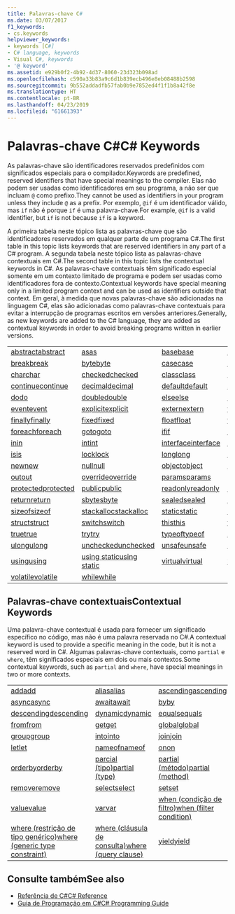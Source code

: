 ```yaml
---
title: Palavras-chave C#
ms.date: 03/07/2017
f1_keywords:
- cs.keywords
helpviewer_keywords:
- keywords [C#]
- C# language, keywords
- Visual C#, keywords
- '@ keyword'
ms.assetid: e929b0f2-4b92-4d37-8060-23d323b098ad
ms.openlocfilehash: c590a33b83a9c6d1b839ecb496e8eb08488b2598
ms.sourcegitcommit: 9b552addadfb57fab0b9e7852ed4f1f1b8a42f8e
ms.translationtype: HT
ms.contentlocale: pt-BR
ms.lasthandoff: 04/23/2019
ms.locfileid: "61661393"
---
```

# <a name="c-keywords"></a><span data-ttu-id="37d4f-102">Palavras-chave C#</span><span class="sxs-lookup"><span data-stu-id="37d4f-102">C# Keywords</span></span>
<span data-ttu-id="37d4f-103">As palavras-chave são identificadores reservados predefinidos com significados especiais para o compilador.</span><span class="sxs-lookup"><span data-stu-id="37d4f-103">Keywords are predefined, reserved identifiers that have special meanings to the compiler.</span></span> <span data-ttu-id="37d4f-104">Elas não podem ser usadas como identificadores em seu programa, a não ser que incluam `@` como prefixo.</span><span class="sxs-lookup"><span data-stu-id="37d4f-104">They cannot be used as identifiers in your program unless they include `@` as a prefix.</span></span> <span data-ttu-id="37d4f-105">Por exemplo, `@if` é um identificador válido, mas `if` não é porque `if` é uma palavra-chave.</span><span class="sxs-lookup"><span data-stu-id="37d4f-105">For example, `@if` is a valid identifier, but `if` is not because `if` is a keyword.</span></span>  
  
 <span data-ttu-id="37d4f-106">A primeira tabela neste tópico lista as palavras-chave que são identificadores reservados em qualquer parte de um programa C#.</span><span class="sxs-lookup"><span data-stu-id="37d4f-106">The first table in this topic lists keywords that are reserved identifiers in any part of a C# program.</span></span> <span data-ttu-id="37d4f-107">A segunda tabela neste tópico lista as palavras-chave contextuais em C#.</span><span class="sxs-lookup"><span data-stu-id="37d4f-107">The second table in this topic lists the contextual keywords in C#.</span></span> <span data-ttu-id="37d4f-108">As palavras-chave contextuais têm significado especial somente em um contexto limitado de programa e podem ser usadas como identificadores fora de contexto.</span><span class="sxs-lookup"><span data-stu-id="37d4f-108">Contextual keywords have special meaning only in a limited program context and can be used as identifiers outside that context.</span></span> <span data-ttu-id="37d4f-109">Em geral, à medida que novas palavras-chave são adicionadas na linguagem C#, elas são adicionadas como palavras-chave contextuais para evitar a interrupção de programas escritos em versões anteriores.</span><span class="sxs-lookup"><span data-stu-id="37d4f-109">Generally, as new keywords are added to the C# language, they are added as contextual keywords in order to avoid breaking programs written in earlier versions.</span></span>  
  
|||||  
|---|---|---|---|  
|[<span data-ttu-id="37d4f-110">abstract</span><span class="sxs-lookup"><span data-stu-id="37d4f-110">abstract</span></span>](../../../csharp/language-reference/keywords/abstract.md)|[<span data-ttu-id="37d4f-111">as</span><span class="sxs-lookup"><span data-stu-id="37d4f-111">as</span></span>](../../../csharp/language-reference/keywords/as.md)|[<span data-ttu-id="37d4f-112">base</span><span class="sxs-lookup"><span data-stu-id="37d4f-112">base</span></span>](../../../csharp/language-reference/keywords/base.md)|[<span data-ttu-id="37d4f-113">bool</span><span class="sxs-lookup"><span data-stu-id="37d4f-113">bool</span></span>](../../../csharp/language-reference/keywords/bool.md)|  
|[<span data-ttu-id="37d4f-114">break</span><span class="sxs-lookup"><span data-stu-id="37d4f-114">break</span></span>](../../../csharp/language-reference/keywords/break.md)|[<span data-ttu-id="37d4f-115">byte</span><span class="sxs-lookup"><span data-stu-id="37d4f-115">byte</span></span>](../../../csharp/language-reference/keywords/byte.md)|[<span data-ttu-id="37d4f-116">case</span><span class="sxs-lookup"><span data-stu-id="37d4f-116">case</span></span>](../../../csharp/language-reference/keywords/switch.md)|[<span data-ttu-id="37d4f-117">catch</span><span class="sxs-lookup"><span data-stu-id="37d4f-117">catch</span></span>](../../../csharp/language-reference/keywords/try-catch.md)|  
|[<span data-ttu-id="37d4f-118">char</span><span class="sxs-lookup"><span data-stu-id="37d4f-118">char</span></span>](../../../csharp/language-reference/keywords/char.md)|[<span data-ttu-id="37d4f-119">checked</span><span class="sxs-lookup"><span data-stu-id="37d4f-119">checked</span></span>](../../../csharp/language-reference/keywords/checked.md)|[<span data-ttu-id="37d4f-120">class</span><span class="sxs-lookup"><span data-stu-id="37d4f-120">class</span></span>](../../../csharp/language-reference/keywords/class.md)|[<span data-ttu-id="37d4f-121">const</span><span class="sxs-lookup"><span data-stu-id="37d4f-121">const</span></span>](../../../csharp/language-reference/keywords/const.md)|  
|[<span data-ttu-id="37d4f-122">continue</span><span class="sxs-lookup"><span data-stu-id="37d4f-122">continue</span></span>](../../../csharp/language-reference/keywords/continue.md)|[<span data-ttu-id="37d4f-123">decimal</span><span class="sxs-lookup"><span data-stu-id="37d4f-123">decimal</span></span>](../../../csharp/language-reference/keywords/decimal.md)|[<span data-ttu-id="37d4f-124">default</span><span class="sxs-lookup"><span data-stu-id="37d4f-124">default</span></span>](../../../csharp/language-reference/keywords/default.md)|[<span data-ttu-id="37d4f-125">delegate</span><span class="sxs-lookup"><span data-stu-id="37d4f-125">delegate</span></span>](../../../csharp/language-reference/keywords/delegate.md)|  
|[<span data-ttu-id="37d4f-126">do</span><span class="sxs-lookup"><span data-stu-id="37d4f-126">do</span></span>](../../../csharp/language-reference/keywords/do.md)|[<span data-ttu-id="37d4f-127">double</span><span class="sxs-lookup"><span data-stu-id="37d4f-127">double</span></span>](../../../csharp/language-reference/keywords/double.md)|[<span data-ttu-id="37d4f-128">else</span><span class="sxs-lookup"><span data-stu-id="37d4f-128">else</span></span>](../../../csharp/language-reference/keywords/if-else.md)|[<span data-ttu-id="37d4f-129">enum</span><span class="sxs-lookup"><span data-stu-id="37d4f-129">enum</span></span>](../../../csharp/language-reference/keywords/enum.md)|  
|[<span data-ttu-id="37d4f-130">event</span><span class="sxs-lookup"><span data-stu-id="37d4f-130">event</span></span>](../../../csharp/language-reference/keywords/event.md)|[<span data-ttu-id="37d4f-131">explicit</span><span class="sxs-lookup"><span data-stu-id="37d4f-131">explicit</span></span>](../../../csharp/language-reference/keywords/explicit.md)|[<span data-ttu-id="37d4f-132">extern</span><span class="sxs-lookup"><span data-stu-id="37d4f-132">extern</span></span>](../../../csharp/language-reference/keywords/extern.md)|[<span data-ttu-id="37d4f-133">false</span><span class="sxs-lookup"><span data-stu-id="37d4f-133">false</span></span>](../../../csharp/language-reference/keywords/false.md)|  
|[<span data-ttu-id="37d4f-134">finally</span><span class="sxs-lookup"><span data-stu-id="37d4f-134">finally</span></span>](../../../csharp/language-reference/keywords/try-finally.md)|[<span data-ttu-id="37d4f-135">fixed</span><span class="sxs-lookup"><span data-stu-id="37d4f-135">fixed</span></span>](../../../csharp/language-reference/keywords/fixed-statement.md)|[<span data-ttu-id="37d4f-136">float</span><span class="sxs-lookup"><span data-stu-id="37d4f-136">float</span></span>](../../../csharp/language-reference/keywords/float.md)|[<span data-ttu-id="37d4f-137">for</span><span class="sxs-lookup"><span data-stu-id="37d4f-137">for</span></span>](../../../csharp/language-reference/keywords/for.md)|  
|[<span data-ttu-id="37d4f-138">foreach</span><span class="sxs-lookup"><span data-stu-id="37d4f-138">foreach</span></span>](../../../csharp/language-reference/keywords/foreach-in.md)|[<span data-ttu-id="37d4f-139">goto</span><span class="sxs-lookup"><span data-stu-id="37d4f-139">goto</span></span>](../../../csharp/language-reference/keywords/goto.md)|[<span data-ttu-id="37d4f-140">if</span><span class="sxs-lookup"><span data-stu-id="37d4f-140">if</span></span>](../../../csharp/language-reference/keywords/if-else.md)|[<span data-ttu-id="37d4f-141">implicit</span><span class="sxs-lookup"><span data-stu-id="37d4f-141">implicit</span></span>](../../../csharp/language-reference/keywords/implicit.md)|  
|[<span data-ttu-id="37d4f-142">in</span><span class="sxs-lookup"><span data-stu-id="37d4f-142">in</span></span>](../../../csharp/language-reference/keywords/in.md)|[<span data-ttu-id="37d4f-143">int</span><span class="sxs-lookup"><span data-stu-id="37d4f-143">int</span></span>](../../../csharp/language-reference/keywords/int.md)|[<span data-ttu-id="37d4f-144">interface</span><span class="sxs-lookup"><span data-stu-id="37d4f-144">interface</span></span>](../../../csharp/language-reference/keywords/interface.md)|[<span data-ttu-id="37d4f-145">internal</span><span class="sxs-lookup"><span data-stu-id="37d4f-145">internal</span></span>](../../../csharp/language-reference/keywords/internal.md)|
|[<span data-ttu-id="37d4f-146">is</span><span class="sxs-lookup"><span data-stu-id="37d4f-146">is</span></span>](../../../csharp/language-reference/keywords/is.md)|[<span data-ttu-id="37d4f-147">lock</span><span class="sxs-lookup"><span data-stu-id="37d4f-147">lock</span></span>](../../../csharp/language-reference/keywords/lock-statement.md)|[<span data-ttu-id="37d4f-148">long</span><span class="sxs-lookup"><span data-stu-id="37d4f-148">long</span></span>](../../../csharp/language-reference/keywords/long.md)|[<span data-ttu-id="37d4f-149">namespace</span><span class="sxs-lookup"><span data-stu-id="37d4f-149">namespace</span></span>](../../../csharp/language-reference/keywords/namespace.md)|
|[<span data-ttu-id="37d4f-150">new</span><span class="sxs-lookup"><span data-stu-id="37d4f-150">new</span></span>](../../../csharp/language-reference/keywords/new.md)|[<span data-ttu-id="37d4f-151">null</span><span class="sxs-lookup"><span data-stu-id="37d4f-151">null</span></span>](../../../csharp/language-reference/keywords/null.md)|[<span data-ttu-id="37d4f-152">object</span><span class="sxs-lookup"><span data-stu-id="37d4f-152">object</span></span>](../../../csharp/language-reference/keywords/object.md)|[<span data-ttu-id="37d4f-153">operator</span><span class="sxs-lookup"><span data-stu-id="37d4f-153">operator</span></span>](../../../csharp/language-reference/keywords/operator.md)|
|[<span data-ttu-id="37d4f-154">out</span><span class="sxs-lookup"><span data-stu-id="37d4f-154">out</span></span>](../../../csharp/language-reference/keywords/out.md)|[<span data-ttu-id="37d4f-155">override</span><span class="sxs-lookup"><span data-stu-id="37d4f-155">override</span></span>](../../../csharp/language-reference/keywords/override.md)|[<span data-ttu-id="37d4f-156">params</span><span class="sxs-lookup"><span data-stu-id="37d4f-156">params</span></span>](../../../csharp/language-reference/keywords/params.md)|[<span data-ttu-id="37d4f-157">private</span><span class="sxs-lookup"><span data-stu-id="37d4f-157">private</span></span>](../../../csharp/language-reference/keywords/private.md)|
|[<span data-ttu-id="37d4f-158">protected</span><span class="sxs-lookup"><span data-stu-id="37d4f-158">protected</span></span>](../../../csharp/language-reference/keywords/protected.md)|[<span data-ttu-id="37d4f-159">public</span><span class="sxs-lookup"><span data-stu-id="37d4f-159">public</span></span>](../../../csharp/language-reference/keywords/public.md)|[<span data-ttu-id="37d4f-160">readonly</span><span class="sxs-lookup"><span data-stu-id="37d4f-160">readonly</span></span>](../../../csharp/language-reference/keywords/readonly.md)|[<span data-ttu-id="37d4f-161">ref</span><span class="sxs-lookup"><span data-stu-id="37d4f-161">ref</span></span>](../../../csharp/language-reference/keywords/ref.md)|
|[<span data-ttu-id="37d4f-162">return</span><span class="sxs-lookup"><span data-stu-id="37d4f-162">return</span></span>](../../../csharp/language-reference/keywords/return.md)|[<span data-ttu-id="37d4f-163">sbyte</span><span class="sxs-lookup"><span data-stu-id="37d4f-163">sbyte</span></span>](../../../csharp/language-reference/keywords/sbyte.md)|[<span data-ttu-id="37d4f-164">sealed</span><span class="sxs-lookup"><span data-stu-id="37d4f-164">sealed</span></span>](../../../csharp/language-reference/keywords/sealed.md)|[<span data-ttu-id="37d4f-165">short</span><span class="sxs-lookup"><span data-stu-id="37d4f-165">short</span></span>](../../../csharp/language-reference/keywords/short.md)||
[<span data-ttu-id="37d4f-166">sizeof</span><span class="sxs-lookup"><span data-stu-id="37d4f-166">sizeof</span></span>](../../../csharp/language-reference/keywords/sizeof.md)|[<span data-ttu-id="37d4f-167">stackalloc</span><span class="sxs-lookup"><span data-stu-id="37d4f-167">stackalloc</span></span>](../../../csharp/language-reference/keywords/stackalloc.md)|[<span data-ttu-id="37d4f-168">static</span><span class="sxs-lookup"><span data-stu-id="37d4f-168">static</span></span>](../../../csharp/language-reference/keywords/static.md)|[<span data-ttu-id="37d4f-169">string</span><span class="sxs-lookup"><span data-stu-id="37d4f-169">string</span></span>](../../../csharp/language-reference/keywords/string.md)|
|[<span data-ttu-id="37d4f-170">struct</span><span class="sxs-lookup"><span data-stu-id="37d4f-170">struct</span></span>](../../../csharp/language-reference/keywords/struct.md)|[<span data-ttu-id="37d4f-171">switch</span><span class="sxs-lookup"><span data-stu-id="37d4f-171">switch</span></span>](../../../csharp/language-reference/keywords/switch.md)|[<span data-ttu-id="37d4f-172">this</span><span class="sxs-lookup"><span data-stu-id="37d4f-172">this</span></span>](../../../csharp/language-reference/keywords/this.md)|[<span data-ttu-id="37d4f-173">throw</span><span class="sxs-lookup"><span data-stu-id="37d4f-173">throw</span></span>](../../../csharp/language-reference/keywords/throw.md)|
|[<span data-ttu-id="37d4f-174">true</span><span class="sxs-lookup"><span data-stu-id="37d4f-174">true</span></span>](../../../csharp/language-reference/keywords/true.md)|[<span data-ttu-id="37d4f-175">try</span><span class="sxs-lookup"><span data-stu-id="37d4f-175">try</span></span>](../../../csharp/language-reference/keywords/try-catch.md)|[<span data-ttu-id="37d4f-176">typeof</span><span class="sxs-lookup"><span data-stu-id="37d4f-176">typeof</span></span>](../../../csharp/language-reference/keywords/typeof.md)|[<span data-ttu-id="37d4f-177">uint</span><span class="sxs-lookup"><span data-stu-id="37d4f-177">uint</span></span>](../../../csharp/language-reference/keywords/uint.md)|
|[<span data-ttu-id="37d4f-178">ulong</span><span class="sxs-lookup"><span data-stu-id="37d4f-178">ulong</span></span>](../../../csharp/language-reference/keywords/ulong.md)|[<span data-ttu-id="37d4f-179">unchecked</span><span class="sxs-lookup"><span data-stu-id="37d4f-179">unchecked</span></span>](../../../csharp/language-reference/keywords/unchecked.md)|[<span data-ttu-id="37d4f-180">unsafe</span><span class="sxs-lookup"><span data-stu-id="37d4f-180">unsafe</span></span>](../../../csharp/language-reference/keywords/unsafe.md)|[<span data-ttu-id="37d4f-181">ushort</span><span class="sxs-lookup"><span data-stu-id="37d4f-181">ushort</span></span>](../../../csharp/language-reference/keywords/ushort.md)|
|[<span data-ttu-id="37d4f-182">using</span><span class="sxs-lookup"><span data-stu-id="37d4f-182">using</span></span>](../../../csharp/language-reference/keywords/using.md)|[<span data-ttu-id="37d4f-183">using static</span><span class="sxs-lookup"><span data-stu-id="37d4f-183">using static</span></span>](using-static.md)|[<span data-ttu-id="37d4f-184">virtual</span><span class="sxs-lookup"><span data-stu-id="37d4f-184">virtual</span></span>](../../../csharp/language-reference/keywords/virtual.md)|[<span data-ttu-id="37d4f-185">void</span><span class="sxs-lookup"><span data-stu-id="37d4f-185">void</span></span>](../../../csharp/language-reference/keywords/void.md)|
|[<span data-ttu-id="37d4f-186">volatile</span><span class="sxs-lookup"><span data-stu-id="37d4f-186">volatile</span></span>](../../../csharp/language-reference/keywords/volatile.md)|[<span data-ttu-id="37d4f-187">while</span><span class="sxs-lookup"><span data-stu-id="37d4f-187">while</span></span>](../../../csharp/language-reference/keywords/while.md)|

## <a name="contextual-keywords"></a><span data-ttu-id="37d4f-188">Palavras-chave contextuais</span><span class="sxs-lookup"><span data-stu-id="37d4f-188">Contextual Keywords</span></span>  
 <span data-ttu-id="37d4f-189">Uma palavra-chave contextual é usada para fornecer um significado específico no código, mas não é uma palavra reservada no C#.</span><span class="sxs-lookup"><span data-stu-id="37d4f-189">A contextual keyword is used to provide a specific meaning in the code, but it is not a reserved word in C#.</span></span> <span data-ttu-id="37d4f-190">Algumas palavras-chave contextuais, como `partial` e `where`, têm significados especiais em dois ou mais contextos.</span><span class="sxs-lookup"><span data-stu-id="37d4f-190">Some contextual keywords, such as `partial` and `where`, have special meanings in two or more contexts.</span></span>  
  
||||  
|---|---|---|  
|[<span data-ttu-id="37d4f-191">add</span><span class="sxs-lookup"><span data-stu-id="37d4f-191">add</span></span>](add.md)|[<span data-ttu-id="37d4f-192">alias</span><span class="sxs-lookup"><span data-stu-id="37d4f-192">alias</span></span>](extern-alias.md)|[<span data-ttu-id="37d4f-193">ascending</span><span class="sxs-lookup"><span data-stu-id="37d4f-193">ascending</span></span>](ascending.md)|
|[<span data-ttu-id="37d4f-194">async</span><span class="sxs-lookup"><span data-stu-id="37d4f-194">async</span></span>](async.md)|[<span data-ttu-id="37d4f-195">await</span><span class="sxs-lookup"><span data-stu-id="37d4f-195">await</span></span>](await.md)|[<span data-ttu-id="37d4f-196">by</span><span class="sxs-lookup"><span data-stu-id="37d4f-196">by</span></span>](by.md)|
|[<span data-ttu-id="37d4f-197">descending</span><span class="sxs-lookup"><span data-stu-id="37d4f-197">descending</span></span>](descending.md)|[<span data-ttu-id="37d4f-198">dynamic</span><span class="sxs-lookup"><span data-stu-id="37d4f-198">dynamic</span></span>](dynamic.md)|[<span data-ttu-id="37d4f-199">equals</span><span class="sxs-lookup"><span data-stu-id="37d4f-199">equals</span></span>](equals.md)|
|[<span data-ttu-id="37d4f-200">from</span><span class="sxs-lookup"><span data-stu-id="37d4f-200">from</span></span>](from-clause.md)|[<span data-ttu-id="37d4f-201">get</span><span class="sxs-lookup"><span data-stu-id="37d4f-201">get</span></span>](get.md)|[<span data-ttu-id="37d4f-202">global</span><span class="sxs-lookup"><span data-stu-id="37d4f-202">global</span></span>](global.md)|
|[<span data-ttu-id="37d4f-203">group</span><span class="sxs-lookup"><span data-stu-id="37d4f-203">group</span></span>](group-clause.md)|[<span data-ttu-id="37d4f-204">into</span><span class="sxs-lookup"><span data-stu-id="37d4f-204">into</span></span>](into.md)|[<span data-ttu-id="37d4f-205">join</span><span class="sxs-lookup"><span data-stu-id="37d4f-205">join</span></span>](join-clause.md)|
|[<span data-ttu-id="37d4f-206">let</span><span class="sxs-lookup"><span data-stu-id="37d4f-206">let</span></span>](let-clause.md)|[<span data-ttu-id="37d4f-207">nameof</span><span class="sxs-lookup"><span data-stu-id="37d4f-207">nameof</span></span>](nameof.md)|[<span data-ttu-id="37d4f-208">on</span><span class="sxs-lookup"><span data-stu-id="37d4f-208">on</span></span>](on.md)|
|[<span data-ttu-id="37d4f-209">orderby</span><span class="sxs-lookup"><span data-stu-id="37d4f-209">orderby</span></span>](orderby-clause.md)|[<span data-ttu-id="37d4f-210">parcial (tipo)</span><span class="sxs-lookup"><span data-stu-id="37d4f-210">partial (type)</span></span>](partial-type.md)|[<span data-ttu-id="37d4f-211">partial (método)</span><span class="sxs-lookup"><span data-stu-id="37d4f-211">partial (method)</span></span>](partial-method.md)|
|[<span data-ttu-id="37d4f-212">remove</span><span class="sxs-lookup"><span data-stu-id="37d4f-212">remove</span></span>](remove.md)|[<span data-ttu-id="37d4f-213">select</span><span class="sxs-lookup"><span data-stu-id="37d4f-213">select</span></span>](select-clause.md)|[<span data-ttu-id="37d4f-214">set</span><span class="sxs-lookup"><span data-stu-id="37d4f-214">set</span></span>](set.md)|
|[<span data-ttu-id="37d4f-215">value</span><span class="sxs-lookup"><span data-stu-id="37d4f-215">value</span></span>](value.md)|[<span data-ttu-id="37d4f-216">var</span><span class="sxs-lookup"><span data-stu-id="37d4f-216">var</span></span>](var.md)|[<span data-ttu-id="37d4f-217">when (condição de filtro)</span><span class="sxs-lookup"><span data-stu-id="37d4f-217">when (filter condition)</span></span>](when.md)|
|[<span data-ttu-id="37d4f-218">where (restrição de tipo genérico)</span><span class="sxs-lookup"><span data-stu-id="37d4f-218">where (generic type constraint)</span></span>](where-generic-type-constraint.md)|[<span data-ttu-id="37d4f-219">where (cláusula de consulta)</span><span class="sxs-lookup"><span data-stu-id="37d4f-219">where (query clause)</span></span>](where-clause.md)|[<span data-ttu-id="37d4f-220">yield</span><span class="sxs-lookup"><span data-stu-id="37d4f-220">yield</span></span>](yield.md)|
  
## <a name="see-also"></a><span data-ttu-id="37d4f-221">Consulte também</span><span class="sxs-lookup"><span data-stu-id="37d4f-221">See also</span></span>

- [<span data-ttu-id="37d4f-222">Referência de C#</span><span class="sxs-lookup"><span data-stu-id="37d4f-222">C# Reference</span></span>](../../../csharp/language-reference/index.md)
- [<span data-ttu-id="37d4f-223">Guia de Programação em C#</span><span class="sxs-lookup"><span data-stu-id="37d4f-223">C# Programming Guide</span></span>](../../../csharp/programming-guide/index.md)
